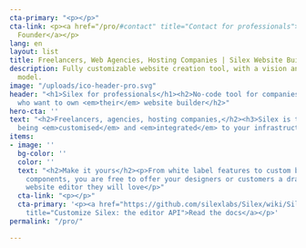 ```yaml
---
cta-primary: "<p></p>"
cta-link: <p><a href="/pro/#contact" title="Contact for professionals">Contact Silex
  Founder</a></p>
lang: en
layout: list
title: Freelancers, Web Agencies, Hosting Companies | Silex Website Builder
description: Fully customizable website creation tool, with a vision and a great business
  model.
image: "/uploads/ico-header-pro.svg"
header: "<h1>Silex for professionals</h1><h2>No-code tool for companies and freelancers
  who want to own <em>their</em> website builder</h2>"
hero-cta: ''
text: "<h2>Freelancers, agencies, hosting companies,</h2><h3>Silex is the best at
  being <em>customised</em> and <em>integrated</em> to your infrastructure</h3>"
items:
- image: ''
  bg-color: ''
  color: ''
  text: "<h2>Make it yours</h2><p>From white label features to custom backend or specific
    components, you are free to offer your designers or customers a drag and drop
    website editor they will love</p>"
  cta-link: "<p></p>"
  cta-primary: '<p><a href="https://github.com/silexlabs/Silex/wiki/Silex-Editor-API"
    title="Customize Silex: the editor API">Read the docs</a></p>'
permalink: "/pro/"

---
```

